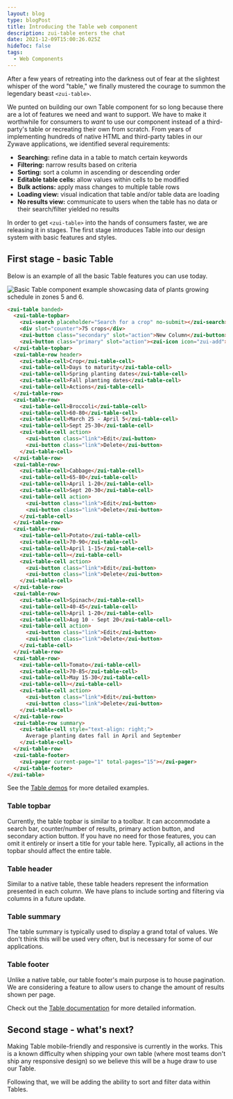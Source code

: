 ```yaml
---
layout: blog
type: blogPost
title: Introducing the Table web component
description: zui-table enters the chat
date: 2021-12-09T15:00:26.025Z
hideToc: false
tags:
  - Web Components
---
```

After a few years of retreating into the darkness out of fear at the slightest whisper of the word "table," we finally mustered the courage to summon the legendary beast `<zui-table>`.

We punted on building our own Table component for so long because there are a lot of features we need and want to support. We have to make it worthwhile for consumers to *want* to use our component instead of a third-party's table or recreating their own from scratch. From years of implementing hundreds of native HTML and third-party tables in our Zywave applications, we identified several requirements:

* **Searching:** refine data in a table to match certain keywords
* **Filtering:** narrow results based on criteria
* **Sorting:** sort a column in ascending or descending order
* **Editable table cells:** allow values within cells to be modified
* **Bulk actions:** apply mass changes to multiple table rows
* **Loading view:** visual indication that table and/or table data are loading
* **No results view:** communicate to users when the table has no data or their search/filter yielded no results

In order to get `<zui-table>` into the hands of consumers faster, we are releasing it in stages. The first stage introduces Table into our design system with basic features and styles.

## First stage - basic Table

Below is an example of all the basic Table features you can use today.

![Basic Table component example showcasing data of plants growing schedule in zones 5 and 6.](/images/zui-table-basic.png "Basic Table component example showcasing data of plants growing schedule in zones 5 and 6.")

```html
<zui-table banded>
  <zui-table-topbar>
    <zui-search placeholder="Search for a crop" no-submit></zui-search>
    <div slot="counter">75 crops</div>
    <zui-button class="secondary" slot="action">New Column</zui-button>
    <zui-button class="primary" slot="action"><zui-icon icon="zui-add"></zui-icon> Add crop</zui-button>
  </zui-table-topbar>
  <zui-table-row header>
    <zui-table-cell>Crop</zui-table-cell>
    <zui-table-cell>Days to maturity</zui-table-cell>
    <zui-table-cell>Spring planting dates</zui-table-cell>
    <zui-table-cell>Fall planting dates</zui-table-cell>
    <zui-table-cell>Actions</zui-table-cell>
  </zui-table-row>
  <zui-table-row>
    <zui-table-cell>Broccoli</zui-table-cell>
    <zui-table-cell>60-80</zui-table-cell>
    <zui-table-cell>March 25 - April 5</zui-table-cell>
    <zui-table-cell>Sept 25-30</zui-table-cell>
    <zui-table-cell action>
      <zui-button class="link">Edit</zui-button>
      <zui-button class="link">Delete</zui-button>
    </zui-table-cell>
  </zui-table-row>
  <zui-table-row>
    <zui-table-cell>Cabbage</zui-table-cell>
    <zui-table-cell>65-80</zui-table-cell>
    <zui-table-cell>April 1-20</zui-table-cell>
    <zui-table-cell>Sept 20-30</zui-table-cell>
    <zui-table-cell action>
      <zui-button class="link">Edit</zui-button>
      <zui-button class="link">Delete</zui-button>
    </zui-table-cell>
  </zui-table-row>
  <zui-table-row>
    <zui-table-cell>Potato</zui-table-cell>
    <zui-table-cell>70-90</zui-table-cell>
    <zui-table-cell>April 1-15</zui-table-cell>
    <zui-table-cell></zui-table-cell>
    <zui-table-cell action>
      <zui-button class="link">Edit</zui-button>
      <zui-button class="link">Delete</zui-button>
    </zui-table-cell>
  </zui-table-row>
  <zui-table-row>
    <zui-table-cell>Spinach</zui-table-cell>
    <zui-table-cell>40-45</zui-table-cell>
    <zui-table-cell>April 1-20</zui-table-cell>
    <zui-table-cell>Aug 10 - Sept 20</zui-table-cell>
    <zui-table-cell action>
      <zui-button class="link">Edit</zui-button>
      <zui-button class="link">Delete</zui-button>
    </zui-table-cell>
  </zui-table-row>
  <zui-table-row>
    <zui-table-cell>Tomato</zui-table-cell>
    <zui-table-cell>70-85</zui-table-cell>
    <zui-table-cell>May 15-30</zui-table-cell>
    <zui-table-cell></zui-table-cell>
    <zui-table-cell action>
      <zui-button class="link">Edit</zui-button>
      <zui-button class="link">Delete</zui-button>
    </zui-table-cell>
  </zui-table-row>
  <zui-table-row summary>
    <zui-table-cell style="text-align: right;">
      Average planting dates fall in April and September
    </zui-table-cell>
  </zui-table-row>
  <zui-table-footer>
    <zui-pager current-page="1" total-pages="15"></zui-pager>
  </zui-table-footer>
</zui-table>
```

See the [Table demos](/design-system/components/tables/?tab=demos) for more detailed examples.

### Table topbar

Currently, the table topbar is similar to a toolbar. It can accommodate a search bar, counter/number of results, primary action button, and secondary action button. If you have no need for those features, you can omit it entirely or insert a title for your table here. Typically, all actions in the topbar should affect the entire table.

### Table header

Similar to a native table, these table headers represent the information presented in each column. We have plans to include sorting and filtering via columns in a future update.

### Table summary

The table summary is typically used to display a grand total of values. We don't think this will be used very often, but is necessary for some of our applications.

### Table footer

Unlike a native table, our table footer's main purpose is to house pagination. We are considering a feature to allow users to change the amount of results shown per page.

Check out the [Table documentation](/design-system/components/tables/) for more detailed information.

## Second stage - what's next?

Making Table mobile-friendly and responsive is currently in the works. This is a known difficulty when shipping your own table (where most teams don't ship any responsive design) so we believe this will be a huge draw to use our Table.

Following that, we will be adding the ability to sort and filter data within Tables.